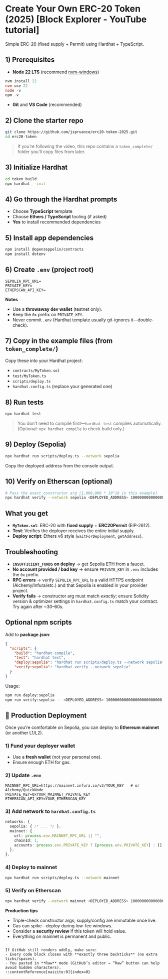 # Create Your Own ERC-20 Token (2025) [Block Explorer - YouTube tutorial]

Simple ERC-20 (fixed supply + Permit) using Hardhat + TypeScript.

## 1) Prerequisites

- **Node 22 LTS** (recommend [nvm-windows](https://github.com/coreybutler/nvm-windows))

```powershell
nvm install 22
nvm use 22
node -v
npm -v
````

* **Git** and **VS Code** (recommended)

## 2) Clone the starter repo

```bash
git clone https://github.com/jspruance/erc20-token-2025.git
cd erc20-token
```

> If you’re following the video, this repo contains a `token_complete/` folder you’ll copy files from later.

## 3) Initialize Hardhat

```bash
cd token_build
npx hardhat --init
```

## 4) Go through the Hardhat prompts

* Choose **TypeScript** template
* Choose **Ethers / TypeScript** tooling (if asked)
* **Yes** to install recommended dependencies

## 5) Install app dependencies

```bash
npm install @openzeppelin/contracts
npm install dotenv
```

## 6) Create `.env` (project root)

```dotenv
SEPOLIA_RPC_URL=
PRIVATE_KEY=
ETHERSCAN_API_KEY=
```

**Notes**

* Use a **throwaway dev wallet** (testnet only).
* Keep the `0x` prefix on `PRIVATE_KEY`.
* Never commit `.env` (Hardhat template usually git-ignores it—double-check).

## 7) Copy in the example files (from `token_complete/`)

Copy these into your Hardhat project:

* `contracts/MyToken.sol`
* `test/MyToken.ts`
* `scripts/deploy.ts`
* `hardhat.config.ts` (replace your generated one)

## 8) Run tests

```bash
npx hardhat test
```

> You don’t need to compile first—`hardhat test` compiles automatically.
> (Optional: `npx hardhat compile` to check build only.)

## 9) Deploy (Sepolia)

```bash
npx hardhat run scripts/deploy.ts --network sepolia
```

Copy the deployed address from the console output.

## 10) Verify on Etherscan (optional)

```bash
# Pass the exact constructor arg (1,000,000 * 10^18 in this example)
npx hardhat verify --network sepolia <DEPLOYED_ADDRESS> 1000000000000000000000000
```

## What you get

* **`MyToken.sol`**: ERC-20 with **fixed supply** + **ERC20Permit** (EIP-2612).
* **Test**: Verifies the deployer receives the entire initial supply.
* **Deploy script**: Ethers v6 style (`waitForDeployment`, `getAddress`).

## Troubleshooting

* **`INSUFFICIENT_FUNDS` on deploy** → get Sepolia ETH from a faucet.
* **No account provided / bad key** → ensure `PRIVATE_KEY` in `.env` includes the `0x` prefix.
* **RPC errors** → verify `SEPOLIA_RPC_URL` is a valid HTTPS endpoint (Alchemy/Infura/etc.) and that Sepolia is enabled in your provider project.
* **Verify fails** → constructor arg must match *exactly*; ensure Solidity version & optimizer settings in `hardhat.config.ts` match your contract. Try again after \~30–60s.

## Optional npm scripts

Add to **package.json**:

```json
{
  "scripts": {
    "build": "hardhat compile",
    "test": "hardhat test",
    "deploy:sepolia": "hardhat run scripts/deploy.ts --network sepolia",
    "verify:sepolia": "hardhat verify --network sepolia"
  }
}
```

Usage:

```bash
npm run deploy:sepolia
npm run verify:sepolia -- <DEPLOYED_ADDRESS> 1000000000000000000000000
```

## 🚀 Production Deployment

Once you’re comfortable on Sepolia, you can deploy to **Ethereum mainnet** (or another L1/L2).

### 1) Fund your deployer wallet

* Use a **fresh wallet** (not your personal one).
* Ensure enough ETH for gas.

### 2) Update `.env`

```dotenv
MAINNET_RPC_URL=https://mainnet.infura.io/v3/YOUR_KEY   # or Alchemy/QuickNode
PRIVATE_KEY=0xYOUR_MAINNET_PRIVATE_KEY
ETHERSCAN_API_KEY=YOUR_ETHERSCAN_KEY
```

### 3) Add network to `hardhat.config.ts`

```ts
networks: {
  sepolia: { /* ... */ },
  mainnet: {
    url: process.env.MAINNET_RPC_URL || "",
    chainId: 1,
    accounts: process.env.PRIVATE_KEY ? [process.env.PRIVATE_KEY] : [],
  },
},
```

### 4) Deploy to mainnet

```bash
npx hardhat run scripts/deploy.ts --network mainnet
```

### 5) Verify on Etherscan

```bash
npx hardhat verify --network mainnet <DEPLOYED_ADDRESS> 1000000000000000000000000
```

**Production tips**

* Triple-check constructor args; supply/config are immutable once live.
* Gas can spike—deploy during low-fee windows.
* Consider a **security review** if this token will hold value.
* Everything on mainnet is permanent and public.

```

If GitHub still renders oddly, make sure:
- Every code block closes with **exactly three backticks** (no extra ticks/spaces).
- You pasted in **Raw** mode (GitHub’s editor → “Raw” button can help avoid hidden characters).
::contentReference[oaicite:0]{index=0}
```
